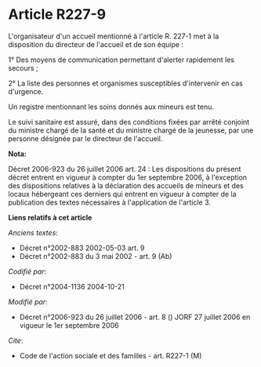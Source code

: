 # Article R227-9

L'organisateur d'un accueil mentionné à l'article R. 227-1 met à la disposition du directeur de l'accueil et de son équipe :

1° Des moyens de communication permettant d'alerter rapidement les secours ;

2° La liste des personnes et organismes susceptibles d'intervenir en cas d'urgence.

Un registre mentionnant les soins donnés aux mineurs est tenu.

Le suivi sanitaire est assuré, dans des conditions fixées par arrêté conjoint du ministre chargé de la santé et du ministre
chargé de la jeunesse, par une personne désignée par le directeur de l'accueil.

**Nota:**

Décret 2006-923 du 26 juillet 2006 art. 24 : Les dispositions du présent décret entrent en vigueur à compter du 1er septembre
2006, à l'exception des dispositions relatives à la déclaration des accueils de mineurs et des locaux hébergeant ces derniers
qui entrent en vigueur à compter de la publication des textes nécessaires à l'application de l'article 3.

**Liens relatifs à cet article**

_Anciens textes_:

  - Décret n°2002-883 2002-05-03 art. 9
  - Décret n°2002-883 du 3 mai 2002 - art. 9 (Ab)

_Codifié par_:

  - Décret n°2004-1136 2004-10-21

_Modifié par_:

  - Décret n°2006-923 du 26 juillet 2006 - art. 8 () JORF 27 juillet 2006 en vigueur le 1er septembre 2006

_Cite_:

  - Code de l'action sociale et des familles - art. R227-1 (M)
